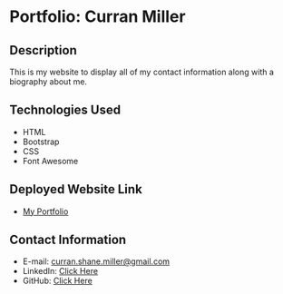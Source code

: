 # Portfolio: Curran Miller

## Description

This is my website to display all of my contact information along with a biography about me.

## Technologies Used
* HTML
* Bootstrap
* CSS
* Font Awesome


## Deployed Website Link
* [My Portfolio](https://curransmiller.github.io/)

## Contact Information
* E-mail: curran.shane.miller@gmail.com
* LinkedIn: [Click Here](https://linkedin.com/in/curran-miller)
* GitHub: [Click Here](https://github.com/CurranSMiller/CurranSMiller.github.io)